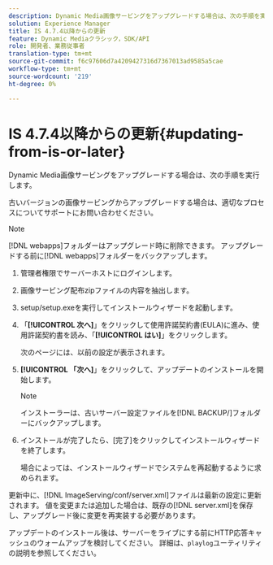 ```yaml
---
description: Dynamic Media画像サービングをアップグレードする場合は、次の手順を実行します。
solution: Experience Manager
title: IS 4.7.4以降からの更新
feature: Dynamic Mediaクラシック，SDK/API
role: 開発者、業務従事者
translation-type: tm+mt
source-git-commit: f6c97606d7a4209427316d7367013ad9585a5cae
workflow-type: tm+mt
source-wordcount: '219'
ht-degree: 0%

---
```



# IS 4.7.4以降からの更新{#updating-from-is-or-later}

Dynamic Media画像サービングをアップグレードする場合は、次の手順を実行します。

古いバージョンの画像サービングからアップグレードする場合は、適切なプロセスについてサポートにお問い合わせください。

>[!NOTE]
>
>[!DNL webapps]フォルダーはアップグレード時に削除できます。 アップグレードする前に[!DNL webapps]フォルダーをバックアップします。

1. 管理者権限でサーバーホストにログインします。
1. 画像サービング配布zipファイルの内容を抽出します。
1. setup/setup.exeを実行してインストールウィザードを起動します。
1. 「**[!UICONTROL 次へ]**」をクリックして使用許諾契約書(EULA)に進み、使用許諾契約書を読み、「**[!UICONTROL はい]**」をクリックします。

   次のページには、以前の設定が表示されます。
1. **[!UICONTROL 「次へ]**」をクリックして、アップデートのインストールを開始します。

   >[!NOTE]
   >
   >インストーラーは、古いサーバー設定ファイルを[!DNL BACKUP/]フォルダーにバックアップします。

1. インストールが完了したら、[完了]をクリックしてインストールウィザードを終了します。

   場合によっては、インストールウィザードでシステムを再起動するように求められます。

更新中に、[!DNL ImageServing/conf/server.xml]ファイルは最新の設定に更新されます。 値を変更または追加した場合は、既存の[!DNL server.xml]を保存し、アップグレード後に変更を再実装する必要があります。

アップデートのインストール後は、サーバーをライブにする前にHTTP応答キャッシュのウォームアップを検討してください。 詳細は、`playlog`ユーティリティの説明を参照してください。

